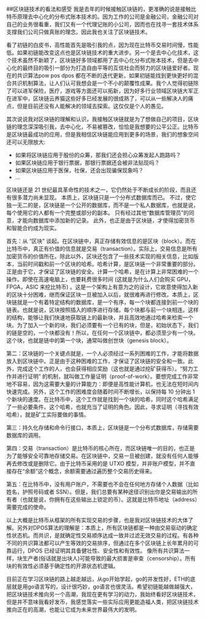 ##区块链技术的看法和感受
我是去年的时候接触区块链的，更准确的说是接触比特币原理去中心化的分布式账本技术的。因为工作的公司是金融公司，金融公司对自己的业务很看重，我们又有一个代理记账的小公司，因而也在找寻一套技术体系支撑我们公司只做真账的理念。因此我也关注了区块链技术。  

看了初链的白皮书，高性能首先是吸引我的点，因为现在比特币交易时间慢，性能低。如果初链能改变这点也是区块链技术的重大进步。另一个是去中心化技术，这个技术虽然不新颖了，区块链好多领域都用了去中心化分布式账本技术，但是去中心化的最终目的吸引一部分为打造自由平等的互信社会而努力的区块链爱好者。现在的共识算法pow pos dpos 都在不断的迭代更新，如果初链能找到更快更好的混合共识机制算法，让人们认可我想会是一个不小的颠覆性成果。我个人觉得初链除了可以进军保险，医疗，游戏等方面还可以拓新，因为好多行业领域区块链大军正在进军中，区块链云养猫这些好多已经发展的很成熟了，可以从一些解决人的痛点，但是目前还没有人能解决的领域去探索。这仅仅是个人的愚见。  

其次说说我对区块链的理解和认识，我接触区块链就是为了想做自己的项目，区块链的理念深深吸引我，去中心化，不易被篡改，恰恰是我想要的公平公正。比特币是区块链最成功的应用，但是我相信区块链能应用到更多的场景，我们的想象空间还可以无限放大:  

* 如果将区块链应用于股份的众筹，那我们还会担心众筹发起人跑路吗？
* 如果区块链应用于银行票据，那银行票据还会被非法贴现吗？
* 如果区块链应用于医保，社保，还会出现骗保现象吗？
* …  

区块链还是 21 世纪最具革命性的技术之一，它仍然处于不断成长的阶段，而且还有很多潜力尚未显现。 本质上，区块链只是一个分布式数据库而已。 不过，使它独一无二的是，区块链是一个公开的数据库，而不是一个私人数据库，也就是说，每个使用它的人都有一个完整或部分的副本。 只有经过其他“数据库管理员”的同意，才能向数据库中添加新的记录。 此外，也正是由于区块链，才使得加密货币和智能合约成为现实。  

首先：从 “区块” 谈起。在区块链中，真正存储有效信息的是区块（block）。而在比特币中，真正有价值的信息就是交易（transaction）。实际上，交易信息是所有加密货币的价值所在。除此以外，区块还包含了一些技术实现的相关信息，比如版本，当前时间戳和前一个区块的哈希。哈希计算，是区块链一个非常重要的部分。正是由于它，才保证了区块链的安全。计算一个哈希，是在计算上非常困难的一个操作。即使在高速电脑上，也要耗费很多时间 (这就是为什么人们会购买 GPU，FPGA，ASIC 来挖比特币) 。这是一个架构上有意为之的设计，它故意使得加入新的区块十分困难，继而保证区块一旦被加入以后，就很难再进行修改。本质上，区块链就是一个有着特定结构的数据库，是一个有序，每一个块都连接到前一个块的链表。也就是说，区块按照插入的顺序进行存储，每个块都与前一个块相连。这样的结构，能够让我们快速地获取链上的最新块，并且高效地通过哈希来检索一个块。为了加入一个新的块，我们必须要有一个已有的块，但是，初始状态下，我们的链是空的，一个块都没有！所以，在任何一个区块链中，都必须至少有一个块。这个块，也就是链中的第一个块，通常叫做创世块（genesis block）。  

第二：区块链的一个关键点就是，一个人必须经过一系列困难的工作，才能将数据放入到区块链中。正是由于这种困难的工作，才保证了区块链的安全和一致。此外，完成这个工作的人，也会获得相应奖励（这也就是通过挖矿获得币）。“努力工作并进行证明” 的机制，就叫做工作量证明（proof-of-work）。要想完成工作非常地不容易，因为这需要大量的计算能力：即便是高性能计算机，也无法在短时间内快速完成。另外，这个工作的困难度会随着时间不断增长，以保持每 10 分钟出 1 个新块的速度。在比特币中，这个工作就是找到一个块的哈希，同时这个哈希满足了一些必要条件。这个哈希，也就充当了证明的角色。因此，寻求证明（寻找有效哈希），就是矿工实际要做的事情。  

第三：持久化存储和命令行接口，本质上，区块链是一个分布式数据库，存储需要数据库的调用。  

第四：交易（transaction）是比特币的核心所在，而区块链唯一的目的，也正是为了能够安全可靠地存储交易。在区块链中，交易一旦被创建，就没有任何人能够再去修改或是删除它。由于比特币采用的是 UTXO 模型，并非账户模型，并不直接存在“余额”这个概念，余额需要通过遍历整个交易历史得来。  

第五：在比特币中，没有用户账户，不需要也不会在任何地方存储个人数据（比如姓名，护照号码或者 SSN）。但是，我们总要有某种途径识别出你是交易输出的所有者（也就是说，你拥有在这些输出上锁定的币）。这就是比特币地址（address）需要完成的使命。  

以上大概是比特币从框架的所有实现交易的步骤，也是我对区块链技术的大体了解。另外对DPOS算法的理解是：本质上，所有区块链都是一种由交易驱动的确定性状态机。而共识，是就确定性交易顺序达成一致并过滤无效交易的过程。有各种不同的共识算法都可以产生等效的交易排序，但通过在多个区块链上长年累月的可靠运行，DPOS 已经证明其具备健壮性、安全性和有效性。
像所有共识算法一样，块生产者(俗话就是出块人)可能导致的最大损害是审查（censorship）。所有块的有效性必须基于确定性的开源状态机逻辑。  

目前正在学习区块链的路上越走越远，从go开始学起，go的并发性好，ETH的底层就是用go语言写的，设计很巧妙，go语言也很灵活。希望初链能越做越强大，把区块链技术推向另一个高潮，我现在更有学习的动力，我始终看好区块链技术，但是并不意味我看好发币，我感觉落实一些实际应用更能造福人类，把区块链技术推向正在的高潮，也能让它成为未来世界最伟大的发明。
